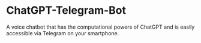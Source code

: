 # ChatGPT-Telegram-Bot
A voice chatbot that has the computational powers of ChatGPT and is easily accessible via Telegram on your smartphone.  
